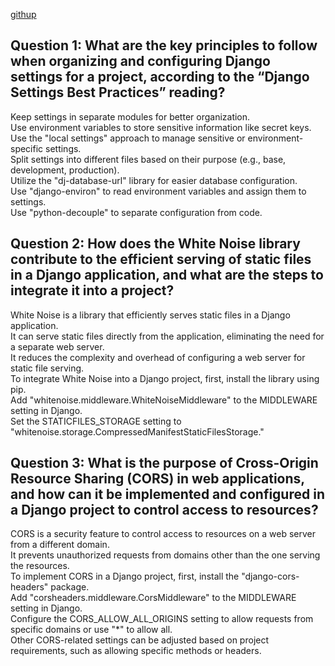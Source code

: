 [githup](https://ahmadlotfyfalah1998.github.io/reading-notes/)
## Question 1: What are the key principles to follow when organizing and configuring Django settings for a project, according to the “Django Settings Best Practices” reading?



Keep settings in separate modules for better organization.<br>
Use environment variables to store sensitive information like secret keys.<br>
Use the "local settings" approach to manage sensitive or environment-specific settings.<br>
Split settings into different files based on their purpose (e.g., base, development, production).<br>
Utilize the "dj-database-url" library for easier database configuration.<br>
Use "django-environ" to read environment variables and assign them to settings.<br>
Use "python-decouple" to separate configuration from code.<br>

## Question 2: How does the White Noise library contribute to the efficient serving of static files in a Django application, and what are the steps to integrate it into a project?

White Noise is a library that efficiently serves static files in a Django application.<br>
It can serve static files directly from the application, eliminating the need for a separate web server.<br>
It reduces the complexity and overhead of configuring a web server for static file serving.<br>
To integrate White Noise into a Django project, first, install the library using pip.<br>
Add "whitenoise.middleware.WhiteNoiseMiddleware" to the MIDDLEWARE setting in Django.<br>
Set the STATICFILES_STORAGE setting to "whitenoise.storage.CompressedManifestStaticFilesStorage."<br>
## Question 3: What is the purpose of Cross-Origin Resource Sharing (CORS) in web applications, and how can it be implemented and configured in a Django project to control access to resources?
CORS is a security feature to control access to resources on a web server from a different domain.<br>
It prevents unauthorized requests from domains other than the one serving the resources.<br>
To implement CORS in a Django project, first, install the "django-cors-headers" package.<br>
Add "corsheaders.middleware.CorsMiddleware" to the MIDDLEWARE setting in Django.<br>
Configure the CORS_ALLOW_ALL_ORIGINS setting to allow requests from specific domains or use "*" to allow all.<br>
Other CORS-related settings can be adjusted based on project requirements, such as allowing specific methods or headers.<br>
